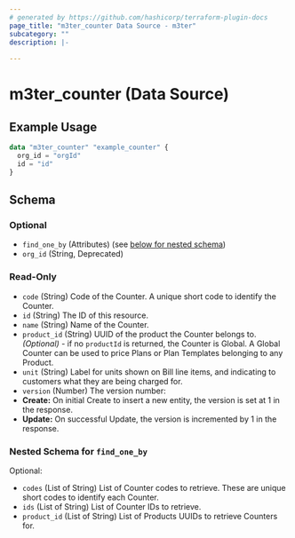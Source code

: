 ```yaml
---
# generated by https://github.com/hashicorp/terraform-plugin-docs
page_title: "m3ter_counter Data Source - m3ter"
subcategory: ""
description: |-
  
---
```


# m3ter_counter (Data Source)



## Example Usage

```terraform
data "m3ter_counter" "example_counter" {
  org_id = "orgId"
  id = "id"
}
```

<!-- schema generated by tfplugindocs -->
## Schema

### Optional

- `find_one_by` (Attributes) (see [below for nested schema](#nestedatt--find_one_by))
- `org_id` (String, Deprecated)

### Read-Only

- `code` (String) Code of the Counter. A unique short code to identify the Counter.
- `id` (String) The ID of this resource.
- `name` (String) Name of the Counter.
- `product_id` (String) UUID of the product the Counter belongs to. *(Optional)* - if no `productId` is returned, the Counter is Global. A Global Counter can be used to price Plans or Plan Templates belonging to any Product.
- `unit` (String) Label for units shown on Bill line items, and indicating to customers what they are being charged for.
- `version` (Number) The version number:
- **Create:** On initial Create to insert a new entity, the version is set at 1 in the response.
- **Update:** On successful Update, the version is incremented by 1 in the response.

<a id="nestedatt--find_one_by"></a>
### Nested Schema for `find_one_by`

Optional:

- `codes` (List of String) List of Counter codes to retrieve. These are unique short codes to identify each Counter.
- `ids` (List of String) List of Counter IDs to retrieve.
- `product_id` (List of String) List of Products UUIDs to retrieve Counters for.
